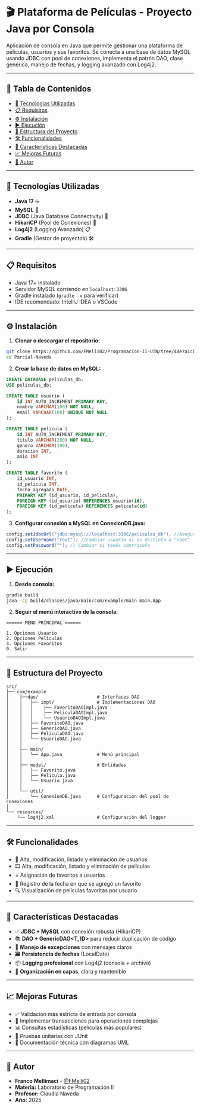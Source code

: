 # 🎬 Plataforma de Películas - Proyecto Java por Consola

Aplicación de consola en Java que permite gestionar una plataforma de películas, usuarios y sus favoritos. Se conecta a una base de datos MySQL usando JDBC con pool de conexiones, implementa el patrón DAO, clase genérica, manejo de fechas, y logging avanzado con Log4j2.

---

## 📑 Tabla de Contenidos

- [🚀 Tecnologías Utilizadas](#-tecnologías-utilizadas)
- [📋 Requisitos](#-requisitos)
- [⚙️ Instalación](#-instalación)
- [▶️ Ejecución](#-ejecución)
- [🧩 Estructura del Proyecto](#-estructura-del-proyecto)
- [🛠️ Funcionalidades](#-funcionalidades)
- [🎁 Características Destacadas](#-características-destacadas)
- [📈 Mejoras Futuras](#-mejoras-futuras)
- [🧑‍ Autor](#-autor)

---

## 🚀 Tecnologías Utilizadas

- **Java 17** ☕
- **MySQL** 🐬
- **JDBC** (Java Database Connectivity) 🔌
- **HikariCP** (Pool de Conexiones) 🚰
- **Log4j2** (Logging Avanzado) 📋
- **Gradle** (Gestor de proyectos) 🛠️

---

## 📋 Requisitos

- Java 17+ instalado
- Servidor MySQL corriendo en `localhost:3306`
- Gradle instalado (`gradle -v` para verificar)
- IDE recomendado: IntelliJ IDEA o VSCode

---

## ⚙️ Instalación

1. **Clonar o descargar el repositorio:**
```bash
git clone https://github.com/FMelli02/Programacion-II-UTN/tree/44e7a1cb5e1b83529ed7b9f1f2c440f56a8dace3/Parcial-Naveda
cd Parcial-Naveda
```
2. **Crear la base de datos en MySQL:**
```sql
CREATE DATABASE peliculas_db;
USE peliculas_db;

CREATE TABLE usuario (
    id INT AUTO_INCREMENT PRIMARY KEY,
    nombre VARCHAR(100) NOT NULL,
    email VARCHAR(100) UNIQUE NOT NULL
);

CREATE TABLE pelicula (
    id INT AUTO_INCREMENT PRIMARY KEY,
    titulo VARCHAR(200) NOT NULL,
    genero VARCHAR(100),
    duracion INT,
    anio INT
);

CREATE TABLE favorito (
    id_usuario INT,
    id_pelicula INT,
    fecha_agregado DATE,
    PRIMARY KEY (id_usuario, id_pelicula),
    FOREIGN KEY (id_usuario) REFERENCES usuario(id),
    FOREIGN KEY (id_pelicula) REFERENCES pelicula(id)
);
```
3. **Configurar conexión a MySQL en ConexionDB.java:**
```java
config.setJdbcUrl("jdbc:mysql://localhost:3306/peliculas_db"); //Asegurate de que la base de datos es la correcta
config.setUsername("root"); //Cambiar usuario si es distinto a "root"
config.setPassword(""); // Cambiar si tenés contraseña
```

---

## ▶️ Ejecución
1. **Desde consola:**
```bash
gradle build
java -cp build/classes/java/main/com/example/main main.App
```
2. **Seguir el menú interactivo de la consola:**
```
====== MENU PRINCIPAL ======

1. Opciones Usuario
2. Opciones Películas
3. Opciones Favoritos
0. Salir
```

---

## 🧩 Estructura del Proyecto
```text
src/
├── com/example
│    ├──dao/                      # Interfaces DAO
│    │   ├── impl/                # Implementaciones DAO
│    │   │    ├── FavoritoDAOImpl.java
│    │   │    ├── PeliculaDAOImpl.java
│    │   │    └── UsuarioDAOImpl.java
│    │   ├── FavoritoDAO.java
│    │   ├── GenericDAO.java
│    │   ├── PeliculaDAO.java
│    │   └── UsuarioDAO.java
│    │
│    ├── main/
│    │   └── App.java             # Menú principal
│    │
│    ├── model/                   # Entidades
│    │   ├── Favorito.java
│    │   ├── Pelicula.java
│    │   └── Usuario.java
│    │
│    └── util/
│        └── ConexionDB.java      # Configuración del pool de conexiones
│
└── resources/
    └── log4j2.xml                # Configuración del logger
```

---

## 🛠️ Funcionalidades
- 👤 Alta, modificación, listado y eliminación de usuarios
- 🎞️ Alta, modificación, listado y eliminación de películas
- ⭐ Asignación de favoritos a usuarios
- 📅 Registro de la fecha en que se agregó un favorito
- 🔍 Visualización de películas favoritas por usuario

---

## 🎁 Características Destacadas
- ✅ **JDBC + MySQL** con conexión robusta (HikariCP)
- 📚 **DAO + GenericDAO<T, ID>** para reducir duplicación de código
- 🧵 **Manejo de excepciones** con mensajes claros
- 🗃️ **Persistencia de fechas** (LocalDate)
- 📦 **Logging profesional** con Log4j2 (consola + archivo)
- 🧱 **Organización en capas**, clara y mantenible

---

## 📈 Mejoras Futuras
- ✅ Validación más estricta de entrada por consola
- 🔄 Implementar transacciones para operaciones complejas
- 📊 Consultas estadísticas (películas más populares)
- 🧪 Pruebas unitarias con JUnit
- 🧾 Documentación técnica con diagramas UML

---

## 🧑‍ Autor
- **Franco Mellimaci** - [@FMelli02](https://github.com/FMelli02)
- **Materia:** Laboratorio de Programación II
- **Profesor:** Claudia Naveda
- **Año:** 2025